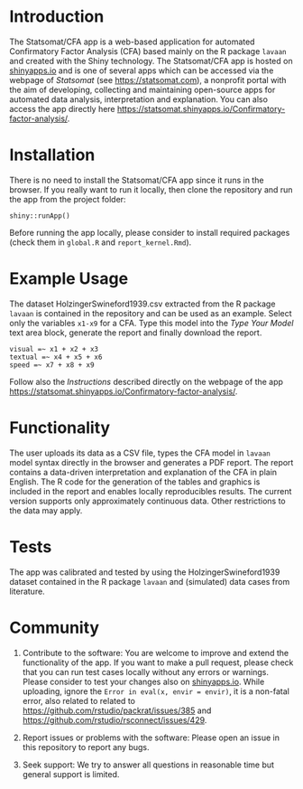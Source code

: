 
# Introduction
The Statsomat/CFA app is a web-based
application for automated Confirmatory Factor Analysis (CFA) based mainly on the R package `lavaan` and created with the Shiny
technology. The Statsomat/CFA app is hosted on [shinyapps.io](https://www.shinyapps.io/) and 
is one of several apps which can be accessed via the webpage of *Statsomat* (see https://statsomat.com), a nonprofit portal with the aim of developing, 
collecting and maintaining open-source apps for automated data analysis, interpretation and explanation. You can also access the app directly here https://statsomat.shinyapps.io/Confirmatory-factor-analysis/. 


# Installation 
There is no need to install the Statsomat/CFA app since it runs in the browser. If you really want to run it locally, then clone the repository and run the app from the project folder: 

```
shiny::runApp()
```

Before running the app locally, please consider to install required packages (check them in `global.R` and `report_kernel.Rmd`). 


# Example Usage
The dataset HolzingerSwineford1939.csv extracted from the R package `lavaan` is contained in the repository and can be used as an example. Select only the variables `x1-x9` for a CFA. Type this model into the *Type Your Model* text area block, generate the report and finally download the report. 
```
visual =~ x1 + x2 + x3
textual =~ x4 + x5 + x6
speed =~ x7 + x8 + x9
```

Follow also the *Instructions* described directly on the webpage of the app https://statsomat.shinyapps.io/Confirmatory-factor-analysis/. 

# Functionality
The user uploads its data as a CSV file, types the CFA model in `lavaan` model syntax directly in 
the browser and generates a PDF report. The report contains a data-driven interpretation and explanation of the 
CFA in plain English. The R code for the generation of the tables and graphics is included in the report and 
enables locally reproducibles results. The current version supports only approximately continuous data. Other restrictions to the data may apply. 


# Tests 
The app was calibrated and tested by using the HolzingerSwineford1939 dataset contained in the R package `lavaan`
and (simulated) data cases from literature. 



# Community 
1) Contribute to the software:
You are welcome to improve and extend the functionality of the app. If you want to make a pull request, please check that you can run test cases locally without any errors or warnings. Please consider to test your changes also on [shinyapps.io](https://www.shinyapps.io/). While uploading, ignore the `Error in eval(x, envir = envir)`, it is a non-fatal error, also related to related to https://github.com/rstudio/packrat/issues/385 and https://github.com/rstudio/rsconnect/issues/429.  

2) Report issues or problems with the software:
Please open an issue in this repository to report any bugs. 

3) Seek support:
We try to answer all questions in reasonable time  but general support is limited. 
